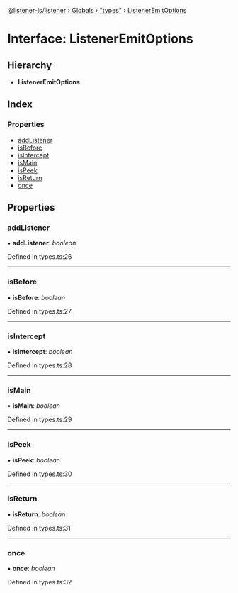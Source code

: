 [@listener-js/listener](../README.md) › [Globals](../globals.md) › ["types"](../modules/_types_.md) › [ListenerEmitOptions](_types_.listeneremitoptions.md)

# Interface: ListenerEmitOptions

## Hierarchy

* **ListenerEmitOptions**

## Index

### Properties

* [addListener](_types_.listeneremitoptions.md#addlistener)
* [isBefore](_types_.listeneremitoptions.md#isbefore)
* [isIntercept](_types_.listeneremitoptions.md#isintercept)
* [isMain](_types_.listeneremitoptions.md#ismain)
* [isPeek](_types_.listeneremitoptions.md#ispeek)
* [isReturn](_types_.listeneremitoptions.md#isreturn)
* [once](_types_.listeneremitoptions.md#once)

## Properties

###  addListener

• **addListener**: *boolean*

Defined in types.ts:26

___

###  isBefore

• **isBefore**: *boolean*

Defined in types.ts:27

___

###  isIntercept

• **isIntercept**: *boolean*

Defined in types.ts:28

___

###  isMain

• **isMain**: *boolean*

Defined in types.ts:29

___

###  isPeek

• **isPeek**: *boolean*

Defined in types.ts:30

___

###  isReturn

• **isReturn**: *boolean*

Defined in types.ts:31

___

###  once

• **once**: *boolean*

Defined in types.ts:32
